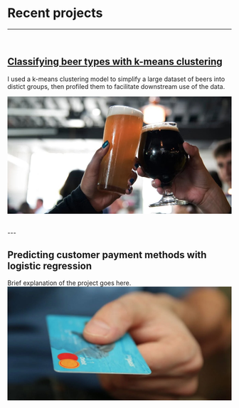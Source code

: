 # Recent projects


---
<br/>

## [Classifying beer types with k-means clustering](https://github.com/MikeAspinall/MikeAspinall.github.io/blob/80cb5946d6f76652cbaef72fd0df4e9cc95110df/Beer%20clustering%20analysis.ipynb)
I used a k-means clustering model to simplify a large dataset of beers into distict groups, then profiled them to facilitate downstream use of the data.

![Payment prediction](/assets/beer_landscape.jpg)

<br/>
---
<br/>

## Predicting customer payment methods with logistic regression
Brief explanation of the project goes here.
![Payment prediction](/assets/payment_landscape.jpg)

